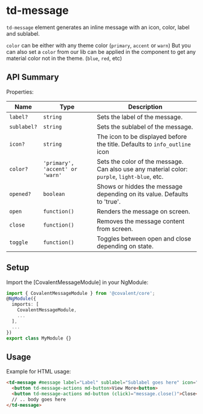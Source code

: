 # td-message

`td-message` element generates an inline message with an icon, color, label and sublabel.

`color` can be either with any theme color (`primary`, `accent` or `warn`)
But you can also set a `color` from our lib can be applied in the component to get any material color not in the theme. (`blue`, `red`, etc)

## API Summary

Properties:

| Name | Type | Description |
| --- | --- | --- |
| `label?` | `string` | Sets the label of the message.
| `sublabel?` | `string` | Sets the sublabel of the message.
| `icon?` | `string` | The icon to be displayed before the title. Defaults to `info_outline` icon
| `color?` | `'primary', 'accent' or 'warn'` | Sets the color of the message. Can also use any material color: `purple`, `light-blue`, etc.
| `opened?` | `boolean` | Shows or hiddes the message depending on its value. Defaults to 'true'.
| `open` | `function()` | Renders the message on screen.
| `close` | `function()` | Removes the message content from screen.
| `toggle` | `function()` | Toggles between open and close depending on state.

## Setup

Import the [CovalentMessageModule] in your NgModule:

```typescript
import { CovalentMessageModule } from '@covalent/core';
@NgModule({
  imports: [
    CovalentMessageModule,
    ...
  ],
  ...
})
export class MyModule {}
```

## Usage

Example for HTML usage:

```html
<td-message #message label="Label" sublabel="Sublabel goes here" icon="warning" color="primary | blue | red" [opened]="true">
  <button td-message-actions md-button>View More<button>
  <button td-message-actions md-button (click)="message.close()">Close<button>
  // .. body goes here
</td-message>  
```
